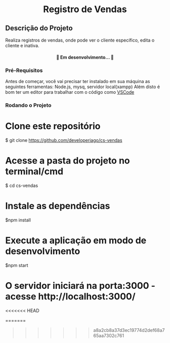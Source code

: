 <h1 align="center"> Registro de Vendas </h1>

## Descrição do Projeto
Realiza registros de vendas, onde pode ver o cliente específico, edita o cliente e inativa.

<h4 align="center"> 
	🚧  Em desenvolvimento...  🚧
</h4>

### Pré-Requisitos

Antes de começar, você vai precisar ter instalado em sua máquina as seguintes ferramentas:
Node.js, mysq, servidor local(xampp)
Além disto é bom ter um editor para trabalhar com o código como [VSCode](https://code.visualstudio.com/)

### Rodando o Projeto

# Clone este repositório
$ git clone https://github.com/developeriago/cs-vendas

# Acesse a pasta do projeto no terminal/cmd
$ cd cs-vendas

# Instale as dependências
$npm install

# Execute a aplicação em modo de desenvolvimento
$npm start

# O servidor iniciará na porta:3000 - acesse http://localhost:3000/
<<<<<<< HEAD
	
=======
>>>>>>> a8a2cb8a37d3ec19774d2def68a765aa7302c761
